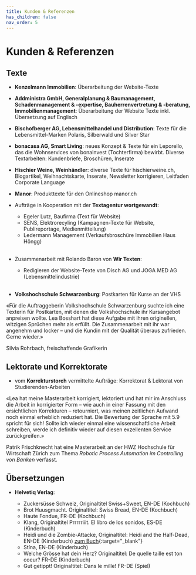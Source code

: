 ```yaml
---
title: Kunden & Referenzen
has_children: false
nav_order: 5
---
```


# Kunden & Referenzen

## Texte

- **Kenzelmann Immobilien**: Überarbeitung der Website-Texte

- **Addministra GmbH, Generalplanung & Baumanagement, Schadenmanagement & -expertise, Bauherrenvertretung & -beratung, Immobilienmanagement**: Überarbeitung der Website Texte inkl. Übersetzung auf Englisch

- **Bischofberger AG, Lebensmittelhandel und Distribution**: Texte für die Lebensmittel-Marken Polaris, Silberwald und Silver Star

- **bonacasa AG, Smart Living**: neues Konzept & Texte für ein Leporello, das die Wohnservices von bonainvest (Tochterfirma) bewirbt. Diverse Textarbeiten: Kundenbriefe, Broschüren, Inserate

- **Hischier Weine, Weinhändler**: diverse Texte für hischierweine.ch, Blogartikel, Weihnachtskarte, Inserate, Newsletter korrigieren, Leitfaden Corporate Language

- **Manor**: Produkttexte für den Onlineshop manor.ch

- Aufträge in Kooperation mit der **Textagentur wortgewandt**:

  - Egeler Lutz, Baufirma (Text für Website)
  - SENS, Elektrorecyling (Kampagnen-Texte für Website, Publireportage, Medienmitteilung)
  - Ledermann Management (Verkaufsbroschüre Immobilien Haus Höngg)
<br><br/>
- Zusammenarbeit mit Rolando Baron von **Wir Texten**:
    - Redigieren der Website-Texte von Disch AG und JOGA MED AG (Lebensmittelindustrie)
<br><br/>
- **Volkshochschule Schwarzenburg**: Postkarten für Kurse an der VHS

«Für die Auftraggeberin Volkshochschule Schwarzenburg suchte ich eine Texterin für Postkarten, mit denen die Volkshochschule ihr Kursangebot anpreisen wollte. Lea Bosshart hat diese Aufgabe mit ihren originellen, witzigen Sprüchen mehr als erfüllt. Die Zusammenarbeit mit ihr war angenehm und locker – und die Kundin mit der Qualität überaus zufrieden. Gerne wieder.»

Silvia Rohrbach, freischaffende Grafikerin

## Lektorate und Korrektorate
 - vom **Korrekturstorch** vermittelte Aufträge: Korrektorat & Lektorat von Studierenden-Arbeiten

«Lea hat meine Masterarbeit korrigiert, lektoriert und hat mir im Anschluss die Arbeit in korrigierter Form – wie auch in einer Fassung mit den ersichtlichen Korrekturen – retourniert, was meinen zeitlichen Aufwand noch einmal erheblich reduziert hat. Die Bewertung der Sprache mit 5.9 spricht für sich! Sollte ich wieder einmal eine wissenschaftliche Arbeit schreiben, werde ich definitiv wieder auf diesen exzellenten Service zurückgreifen.»

Patrik Frischknecht hat eine Masterarbeit an der HWZ Hochschule für Wirtschaft Zürich zum Thema *Robotic Process Automation im Controlling von Banken* verfasst.

## Übersetzungen

- **Helvetiq Verlag**:

  - Zuckersüsse Schweiz, Originaltitel Swiss+Sweet, EN-DE (Kochbuch)
  - Brot Huusgmacht. Originaltitel: Swiss Bread, EN-DE (Kochbuch)
  - Haute Fondue, FR-DE (Kochbuch)
  - Klang, Originaltitel Prrrrriiit. El libro de los sonidos, ES-DE (Kinderbuch)
  - Heidi und die Zombie-Attacke, Originaltitel: Heidi and the Half-Dead, EN-DE (Kinderbuch) [zum Buch](https://helvetiq.com/ch_de/heidi-und-die-zombie-attacke){:target="_blank"}
  - Stína, EN-DE (Kinderbuch)
  - Welche Grösse hat dein Herz? Originaltitel: De quelle taille est ton coeur? FR-DE (Kinderbuch)
  - Gut getippt! Originaltitel: Dans le mille! FR-DE (Spiel)
 
